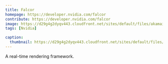```yaml
---
title: Falcor
homepage: https://developer.nvidia.com/falcor
contribute: https://developer.nvidia.com/falcor
image: https://d29g4g2dyqv443.cloudfront.net/sites/default/files/akamai/gameworks/Falcor/amz2.png
tags: [Nvidia]

caption:
  thumbnail: https://d29g4g2dyqv443.cloudfront.net/sites/default/files/akamai/gameworks/Falcor/amz2.png
---
```


A real-time rendering framework.